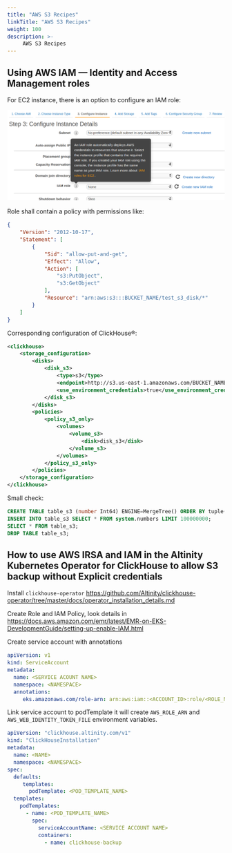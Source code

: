 ```yaml
---
title: "AWS S3 Recipes"
linkTitle: "AWS S3 Recipes"
weight: 100
description: >-
     AWS S3 Recipes
---
```


## Using AWS IAM — Identity and Access Management roles

For EC2 instance, there is an option to configure an IAM role:

![](/assets/select-ec2-iam-role.png)

Role shall contain a policy with permissions like:

```json
{
    "Version": "2012-10-17",
    "Statement": [
        {
            "Sid": "allow-put-and-get",
            "Effect": "Allow",
            "Action": [
                "s3:PutObject",
                "s3:GetObject"
            ],
            "Resource": "arn:aws:s3:::BUCKET_NAME/test_s3_disk/*"
        }
    ]
}
```

Corresponding configuration of ClickHouse®:

```xml
<clickhouse>
    <storage_configuration>
        <disks>
            <disk_s3>
                <type>s3</type>
                <endpoint>http://s3.us-east-1.amazonaws.com/BUCKET_NAME/test_s3_disk/</endpoint>
                <use_environment_credentials>true</use_environment_credentials>
            </disk_s3>
        </disks>
        <policies>
            <policy_s3_only>
                <volumes>
                    <volume_s3>
                        <disk>disk_s3</disk>
                    </volume_s3>
                </volumes>
            </policy_s3_only>
        </policies>
    </storage_configuration>
</clickhouse>
```

Small check:

```sql
CREATE TABLE table_s3 (number Int64) ENGINE=MergeTree() ORDER BY tuple() PARTITION BY tuple() SETTINGS storage_policy='policy_s3_only';
INSERT INTO table_s3 SELECT * FROM system.numbers LIMIT 100000000;
SELECT * FROM table_s3;
DROP TABLE table_s3;
```

## How to use AWS IRSA and IAM in the Altinity Kubernetes Operator for ClickHouse to allow S3 backup without Explicit credentials 

Install `clickhouse-operator` https://github.com/Altinity/clickhouse-operator/tree/master/docs/operator_installation_details.md

Create Role <ROLE NAME> and IAM Policy, look details in https://docs.aws.amazon.com/emr/latest/EMR-on-EKS-DevelopmentGuide/setting-up-enable-IAM.html

Create service account with annotations
```yaml
apiVersion: v1
kind: ServiceAccount
metadata:
  name: <SERVICE ACOUNT NAME>
  namespace: <NAMESPACE>
  annotations:
     eks.amazonaws.com/role-arn: arn:aws:iam::<ACCOUNT_ID>:role/<ROLE_NAME>
```

Link service account to podTemplate it will create `AWS_ROLE_ARN` and `AWS_WEB_IDENTITY_TOKEN_FILE` environment variables. 
```yaml
apiVersion: "clickhouse.altinity.com/v1"
kind: "ClickHouseInstallation"
metadata:
  name: <NAME>
  namespace: <NAMESPACE>
spec:
  defaults:
     templates:
       podTemplate: <POD_TEMPLATE_NAME>
  templates:
    podTemplates:
      - name: <POD_TEMPLATE_NAME>
        spec:
          serviceAccountName: <SERVICE ACCOUNT NAME>
          containers:
            - name: clickhouse-backup
```
